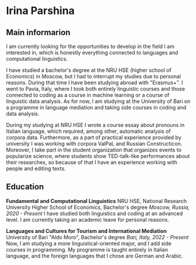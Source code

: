 # Irina Parshina

## Main informarion

I am currently looking for the opportunities to develop in the field I am interested in, which is honestly everything connected to languages and computational linguistics.

I have studied a bachelor's degree at the NRU HSE (higher school of Economics) in Moscow, but I had to interrupt my studies due to personal reasons. During that time I have been studying abroad with "Erasmus+". I went to Pavia, Italy, where I took both entirely linguistic courses and those connected to coding as a course in machine learning or a course of linguistic data analysis.
As for now, I am studying at the University of Bari on a programme in language mediation and taking side courses in coding and data analysis.

During my studying at NRU HSE I wrote a course essay about pronouns in Italian language, which required, among other, automatic analysis of corpora data. Furthermore, as a part of practical experience provided by university I was working with corpora ValPaL and Russian Constructicon.
Moreover, I take part in the student organization that organizes events to popularize science, where students show TED-talk-like performances about their researches, so because of that I have an experience working with people and editing texts.

## Education

**Fundamental and Computational Linguistics**
NRU HSE, National Research University Higher School of Economics, Bachelor's degree
*Moscow, Russia, 2020 - Present*
I have studied both linguistics and coding at an advanced level. I am currently taking an academic leave for personal reasons.
            
**Languages and Cultures for Tourism and International Mediation**
University of Bari "Aldo Moro", Bachelor's degree
*Bari, Italy, 2022 - Present*
Now, I am studying a more linguistical-oriented major, and I add side courses in programming. My programme is taught entirely in Italian language, and the foreign languages that I chose are German and Arabic.
